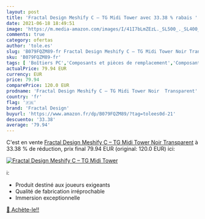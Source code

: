 ```yaml
---
layout: post
title: 'Fractal Design Meshify C – TG Midi Tower avec 33.38 % rabais '
date: 2021-06-18 18:49:51
image: 'https://m.media-amazon.com/images/I/41I7bLmZEzL._SL500_._SL400_.jpg'
comments: true
category: ofertas
author: 'tole.es'
slug: 'B079FQZM89-fr Fractal Design Meshify C – TG Midi Tower Noir Transparent'
sku: 'B079FQZM89-fr'
tags: [ 'Boîtiers PC','Composants et pièces de remplacement','Composants externes','Informatique','fractal design', ]
actualPrice: 79.94 EUR
currency: EUR
price: 79.94
comparePrice: 120.0 EUR
prodname: 'Fractal Design Meshify C – TG Midi Tower Noir  Transparent'
country: 'fr'
flag: '🇫🇷'
brand: 'Fractal Design'
buyurl: 'https://www.amazon.fr/dp/B079FQZM89/?tag=tolees0d-21'
descuento: '33.38'
average: '79.94'
---
```


C'est en vente [Fractal Design Meshify C – TG Midi Tower Noir  Transparent](https://www.amazon.fr/dp/B079FQZM89/?tag=tolees0d-21)  à  33.38 % de réduction, prix final  79.94 EUR (original: 120.0 EUR) ici:

[![Fractal Design Meshify C – TG Midi Tower](https://m.media-amazon.com/images/I/41I7bLmZEzL._SL500_._SL400_.jpg)](https://www.amazon.fr/dp/B079FQZM89/?tag=tolees0d-21)

ℹ️:

- Produit destiné aux joueurs exigeants
- Qualité de fabrication irréprochable
- Immersion exceptionnelle

[🛒 Achète-le!!](https://www.amazon.fr/dp/B079FQZM89/?tag=tolees0d-21)
